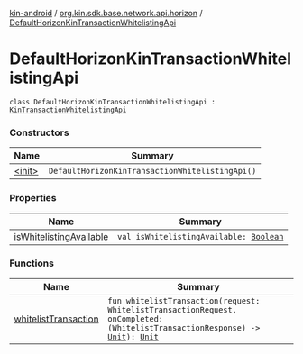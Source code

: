 [kin-android](../../index.md) / [org.kin.sdk.base.network.api.horizon](../index.md) / [DefaultHorizonKinTransactionWhitelistingApi](./index.md)

# DefaultHorizonKinTransactionWhitelistingApi

`class DefaultHorizonKinTransactionWhitelistingApi : `[`KinTransactionWhitelistingApi`](../../org.kin.sdk.base.network.api/-kin-transaction-whitelisting-api/index.md)

### Constructors

| Name | Summary |
|---|---|
| [&lt;init&gt;](-init-.md) | `DefaultHorizonKinTransactionWhitelistingApi()` |

### Properties

| Name | Summary |
|---|---|
| [isWhitelistingAvailable](is-whitelisting-available.md) | `val isWhitelistingAvailable: `[`Boolean`](https://kotlinlang.org/api/latest/jvm/stdlib/kotlin/-boolean/index.html) |

### Functions

| Name | Summary |
|---|---|
| [whitelistTransaction](whitelist-transaction.md) | `fun whitelistTransaction(request: WhitelistTransactionRequest, onCompleted: (WhitelistTransactionResponse) -> `[`Unit`](https://kotlinlang.org/api/latest/jvm/stdlib/kotlin/-unit/index.html)`): `[`Unit`](https://kotlinlang.org/api/latest/jvm/stdlib/kotlin/-unit/index.html) |
